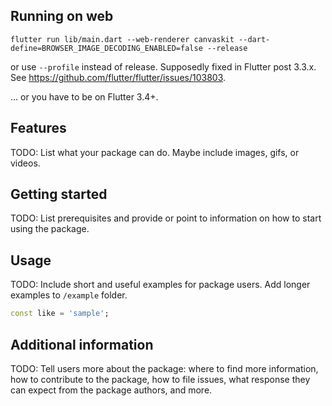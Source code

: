 
## Running on web
```
flutter run lib/main.dart --web-renderer canvaskit --dart-define=BROWSER_IMAGE_DECODING_ENABLED=false --release
```
or use `--profile` instead of release. Supposedly fixed in Flutter post 3.3.x.
See https://github.com/flutter/flutter/issues/103803.

... or you have to be on Flutter 3.4+.

## Features

TODO: List what your package can do. Maybe include images, gifs, or videos.

## Getting started

TODO: List prerequisites and provide or point to information on how to
start using the package.

## Usage

TODO: Include short and useful examples for package users. Add longer examples
to `/example` folder.

```dart
const like = 'sample';
```

## Additional information

TODO: Tell users more about the package: where to find more information, how to
contribute to the package, how to file issues, what response they can expect
from the package authors, and more.
